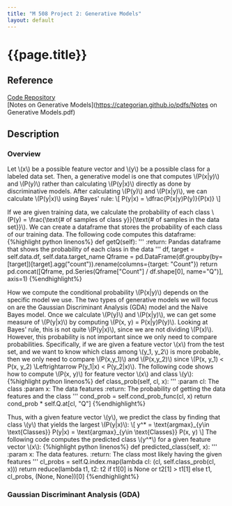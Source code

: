 ```yaml
---
title: "M 508 Project 2: Generative Models"
layout: default
---
```

<h1>{{page.title}}</h1>

<h2>Reference</h2>

<a href = "https://github.com/CategorIAN/M508_HW2">Code Repository</a>\
[Notes on Generative Models](https://categorian.github.io/pdfs/Notes on Generative Models.pdf)

<h2>Description</h2>
<h3>Overview</h3>
<p>
Let \(x\) be a possible feature vector and \(y\) be a possible class for a labeled data set. Then, a generative model is one that computes \(P(x|y)\) and \(P(y)\) rather than calculating \(P(y|x)\) directly as done by discriminative models. After calculating \(P(y)\) and \(P(x|y)\), we can calculate \(P(y|x)\) using Bayes' rule:
\[
P(y|x) = \dfrac{P(x|y)P(y)}{P(x)}
\]
</p>

<p>
If we are given training data, we calculate the probability of each class \(P(y) = \frac{\text{# of samples of class y}}{\text{# of samples in the data set}}\). We can create a dataframe that stores the probability of each class of our training data. The following code computes this dataframe:
{%highlight python linenos%}
def getQ(self):
    '''
    :return: Pandas dataframe that shows the probability of each class in the data
    '''
    df, target = self.data.df, self.data.target_name
    Qframe = pd.DataFrame(df.groupby(by=[target])[target].agg("count")).rename(columns={target: "Count"})
    return pd.concat([Qframe, pd.Series(Qframe["Count"] / df.shape[0], name="Q")], axis=1)
{%endhighlight%}
</p>

<p>
How we compute the conditional probability \(P(x|y)\) depends on the specific model we use. The two types of generative models we will focus on are the Gaussian Discriminant Analysis (GDA) model and the Naive Bayes model. Once we calculate \(P(y)\) and \(P(x|y)\), we can get some measure of \(P(y|x)\) by computing \(P(x, y) = P(x|y)P(y)\). Looking at Bayes' rule, this is not quite \(P(y|x)\), since we are not dividing \(P(x)\). However, this probability is not important since we only need to compare probabilities. Specifically, if we are given a feature vector \(x\) from the test set, and we want to know which class among \(y_1, y_2\) is more probable, then we only need to compare \(P(x,y_1)\) and \(P(x,y_2)\) since \(P(x, y_1) < P(x, y_2) \Leftrightarrow P(y_1|x) < P(y_2|x)\). The following code shows how to compute \(P(x, y)\) for feature vector \(x\) and class \(y\):
{%highlight python linenos%}
def class_prob(self, cl, x):
    '''
    :param cl: The class
    :param x: The data features
    :return: The probability of getting the data features and the class
    '''
    cond_prob = self.cond_prob_func(cl, x)
    return cond_prob * self.Q.at[cl, "Q"]
{%endhighlight%}
</p>

<p>
Thus, with a given feature vector \(y\), we predict the class by finding that class \(y\) that yields the largest \(P(y|x)\):
\[
y^* = \text{argmax}_{y\in \text{Classes}} P(y|x) = \text{argmax}_{y\in \text{Classes}} P(x, y)
\]
The following code computes the predicted class \(y^*\) for a given feature vector \(x\):
{%highlight python linenos%}
def predicted_class(self, x):
    '''
    :param x: The data features.
    :return: The class most likely having the given features
    '''
    cl_probs = self.Q.index.map(lambda cl: (cl, self.class_prob(cl, x)))
    return reduce(lambda t1, t2: t2 if t1[0] is None or t2[1] > t1[1] else t1, cl_probs, (None, None))[0]
{%endhighlight%}
</p>
<h3>Gaussian Discriminant Analysis (GDA)</h3>

